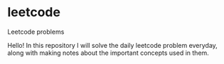 # leetcode
Leetcode problems


Hello! In this repository I will solve the daily leetcode problem everyday, along with making notes about the important concepts used in them.